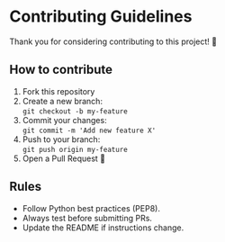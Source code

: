# Contributing Guidelines

Thank you for considering contributing to this project! 🎉

## How to contribute
1. Fork this repository
2. Create a new branch:  
   `git checkout -b my-feature`
3. Commit your changes:  
   `git commit -m 'Add new feature X'`
4. Push to your branch:  
   `git push origin my-feature`
5. Open a Pull Request 🚀

## Rules
- Follow Python best practices (PEP8).
- Always test before submitting PRs.
- Update the README if instructions change.
